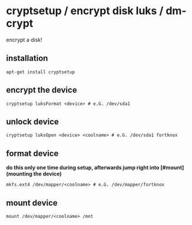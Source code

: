 # cryptsetup / encrypt disk luks / dm-crypt

encrypt a disk!

## installation

```
apt-get install cryptsetup
```

## encrypt the device

```
cryptsetup luksFormat <device> # e.G. /dev/sda1
```

## unlock device

```
cryptsetup luksOpen <device> <coolname> # e.G. /dev/sda1 fortknox
```

## format device

**do this only one time during setup, afterwards jump right into [#mount](mounting the device)**

```
mkfs.ext4 /dev/mapper/<coolname> # e.G. /dev/mapper/fortknox
```

## mount device

```
mount /dev/mapper/<coolname> /mnt
```
